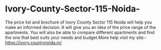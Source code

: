 # Ivory-County-Sector-115-Noida-
The price list and brochure of Ivory County Sector 115 Noida will help you make an informed decision. It will give you an idea of the price range of the apartments. You will also be able to compare different apartments and find the one that best suits your needs and budget.More help visit my site:- https://ivory.countynoida.in/
